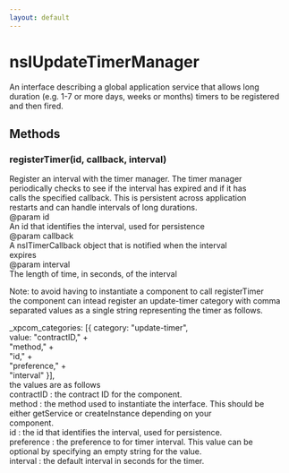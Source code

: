 ```yaml
---
layout: default
---
```


# nsIUpdateTimerManager #
  
An interface describing a global application service that allows long  
duration (e.g. 1-7 or more days, weeks or months) timers to be registered  
and then fired.  
  

## Methods ##

### registerTimer(id, callback, interval) ###
  
Register an interval with the timer manager. The timer manager  
periodically checks to see if the interval has expired and if it has  
calls the specified callback. This is persistent across application  
restarts and can handle intervals of long durations.  
@param   id  
         An id that identifies the interval, used for persistence  
@param   callback  
         A nsITimerCallback object that is notified when the interval  
         expires  
@param   interval  
         The length of time, in seconds, of the interval  
  
Note: to avoid having to instantiate a component to call registerTimer  
the component can intead register an update-timer category with comma  
separated values as a single string representing the timer as follows.  
  
_xpcom_categories: [{ category: "update-timer",  
                      value: "contractID," +  
                             "method," +  
                             "id," +  
                             "preference," +  
                             "interval" }],  
the values are as follows  
  contractID : the contract ID for the component.  
  method     : the method used to instantiate the interface. This should be  
               either getService or createInstance depending on your  
               component.  
  id         : the id that identifies the interval, used for persistence.  
  preference : the preference to for timer interval. This value can be  
               optional by specifying an empty string for the value.  
  interval   : the default interval in seconds for the timer.  
  
